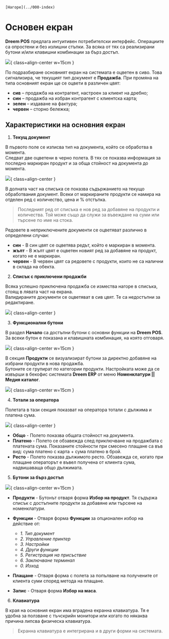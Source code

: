 ```{only} html
[Нагоре](../000-index)
```
# **Основен екран**

**Dreem POS** предлага интуитивен потребителски интерфейс. Операциите са опростени и без излишни стъпки. За всяка от тях са реализирани бутони и/или клавишни комбинации за бърз достъп.  

![](901-main-screen1.png){ class=align-center w=15cm }

По подразбиране основният екран на системата е оцветен в сиво. Това сигнализира, че текущият тип документ е **Продажба**. При промяна на типа основният екран ще се оцвети в различен цвят:  

- **сив** – продажба на контрагент, настроен за клиент на дребно;  
- **син** – продажба на избран контрагент с клиентска карта;  
- **зелен** – издаване на фактура;  
- **червен** – сторно бележка;  

## **Характеристики на основния екран**

1) **Текущ документ** 

В първото поле се изписва тип на документа, който се обработва в момента.  
Следват две оцветени в черно полета. В тях се показва информация за последно маркиран продукт и за обща стойност на документа до момента.  

![](901-main-screen2.png){ class=align-center }

В долната част на списъка се показва съдържанието на текущо обработвания документ. Всеки от маркираните продукти се намира на отделен ред с количество, цена и % отстъпка.  

> Последният ред от списъка е нов ред за добавяне на продукти и количества. Той може също да служи за въвеждане на суми или търсене по име на стока.  

Редовете в неприключените документи се оцветяват различно в определени случаи:  

- **син** - В син цвят се оцветява редът, който е маркиран в момента.  
- **жълт** - В жълт цвят е оцветен новият ред за добавяне на продукт, когато не е маркиран.  
- **червен** - В червен цвят са редовете с продукти, които не са налични в склада на обекта.  

2) **Списък с приключени продажби**  

Всяка успешно приключена продажба се измества нагоре в списъка, стоящ в лявата част на екрана.  
Валидираните документи се оцветяват в сив цвят. Те са недостъпни за редактиране.  

![](901-main-screen3.png){ class=align-center }

3) **Функционални бутони**  

В раздел **Начало** са достъпни бутони с основни функции на **Dreem POS**.  
За всеки бутон е показана и клавишната комбинация, на която отговаря.   

![](901-main-screen4.png){ class=align-center w=15cm }

В секция **Продукти** се визуализират бутони за директно добавяне на избрани продукти в нова продажба.  
Бутоните се групират по категории продукти. Настройката може да се извърши в бекофис системата **Dreem ERP** от меню **Номенклатури || Медия каталог**.  

![](901-main-screen5.png){ class=align-center w=15cm }

4) **Тотали за оператора**  

Полетата в тази секция показват на оператора тотали с дължима и платена сума.  

![](901-main-screen6.png){ class=align-center }

- **Общо** - Полето показва общата стойност на документа.  
- **Платено** - Полето се обзавежда след приключване на продажбата с платената сума. Показаните стойности при смесено плащане са във вид: сума платено с карта + сума платено в брой.   
- **Ресто** - Полето показва дължимото ресто. Обзавежда се, когато при плащане операторът е въвел получена от клиента сума, надвишаваща общо дължимата.  


5) **Бутони за бърз достъп**  

![](901-main-screen7.png){ class=align-center w=15cm }

   - **Продукти** - Бутонът отваря форма **Избор на продукт**. Тя съдържа списък с достъпните продукти за добавяне или търсене на номенклатури.  

   - **Функции** - Отваря форма **Функции** за опционален избор на действие от:  
      - *1. Тип документ*  
      - *2. Управление принтер*    
      - *3. Настройки*  
      - *4. Други функции*  
      - *5. Регистрация на присъствие*  
      - *6. Заключване терминал*  
      - *0. Изход*  

   - **Плащане** - Отваря форма с полета за попълване на получените от клиента суми според метода на плащане.   

   - **Запис** - Отваря форма **Избор на маса**.  

6) **Клавиатура**  

В края на основния екран има вградена екранна клавиатура. Тя е удобна за ползване с тъчскрийн монитори или когато по някаква причина липсва физическа клавиатура.  

> Екранна клавиатура е интегрирана и в други форми на системата.  